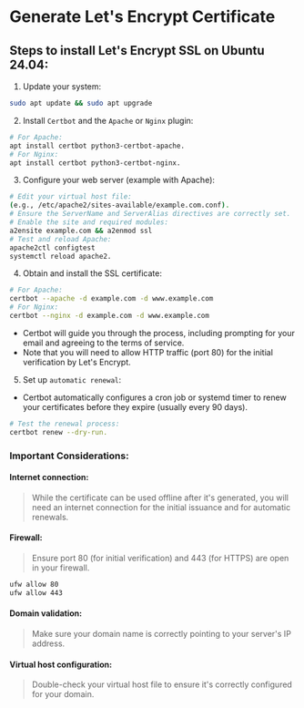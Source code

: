 # Generate Let's Encrypt Certificate

## Steps to install Let's Encrypt SSL on Ubuntu 24.04:
1. Update your system:
```bash
sudo apt update && sudo apt upgrade 
```
2. Install `Certbot` and the `Apache` or `Nginx` plugin:
```bash
# For Apache:
apt install certbot python3-certbot-apache. 
# For Nginx:
apt install certbot python3-certbot-nginx. 
```
3. Configure your web server (example with Apache):
```bash
# Edit your virtual host file:
(e.g., /etc/apache2/sites-available/example.com.conf). 
# Ensure the ServerName and ServerAlias directives are correctly set. 
# Enable the site and required modules:
a2ensite example.com && a2enmod ssl
# Test and reload Apache:
apache2ctl configtest
systemctl reload apache2. 
```
4. Obtain and install the SSL certificate:
```bash
# For Apache:
certbot --apache -d example.com -d www.example.com
# For Nginx:
certbot --nginx -d example.com -d www.example.com
```
* Certbot will guide you through the process, including prompting for your email and agreeing to the terms of service. 
* Note that you will need to allow HTTP traffic (port 80) for the initial verification by Let's Encrypt. 

5. Set up `automatic renewal`:

* Certbot automatically configures a cron job or systemd timer to renew your certificates before they expire (usually every 90 days). 

```bash
# Test the renewal process:
certbot renew --dry-run. 
```

### Important Considerations:

#### Internet connection:

> While the certificate can be used offline after it's generated, you will need an internet connection for the initial issuance and for automatic renewals. 

#### Firewall:

> Ensure port 80 (for initial verification) and 443 (for HTTPS) are open in your firewall.
```bash
ufw allow 80
ufw allow 443
```

#### Domain validation:

> Make sure your domain name is correctly pointing to your server's IP address. 

#### Virtual host configuration:

> Double-check your virtual host file to ensure it's correctly configured for your domain. 


